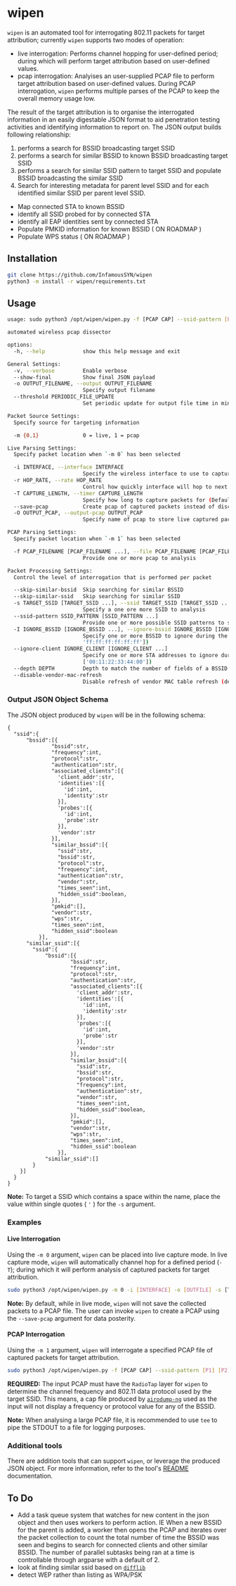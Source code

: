 # wipen

`wipen` is an automated tool for interrogating 802.11 packets for target attribution; currently `wipen` supports two modes of operation:
- live interrogation: Performs channel hopping for user-defined period; during which will perform target attribution based on user-defined values. 
- pcap interrogation: Analyises an user-supplied PCAP file to perform target attribution based on user-defined values. During PCAP interrogation, `wipen` performs multiple parses of the PCAP to keep the overall memory usage low. 

The result of the target attribution is to organise the interrogated information in an easily digestable JSON format to aid penetration testing activities and identifying information to report on. The JSON output builds following relationship: 
1. performs a search for BSSID broadcasting target SSID
2. performs a search for similar BSSID to known BSSID broadcasting target SSID
3. performs a search for similar SSID pattern to target SSID and populate BSSID broadcasting the similar SSID
4. Search for interesting metadata for parent level SSID and for each identified similar SSID per parent level SSID.
 - Map connected STA to known BSSID
  - identify all SSID probed for by connected STA
  - identify all EAP identities sent by connected STA
 - Populate PMKID information for known BSSID ( ON ROADMAP )
 - Populate WPS status ( ON ROADMAP )


## Installation

```Bash
git clone https://github.com/InfamousSYN/wipen
python3 -m install -r wipen/requirements.txt
```

## Usage

```Bash
usage: sudo python3 /opt/wipen/wipen.py -f [PCAP CAP] --ssid-pattern [P1] [P2] -s [TARGET SSID] -o [OUTFILE] |tee -a [OUTFILE].log

automated wireless pcap dissector

options:
  -h, --help            show this help message and exit

General Settings:
  -v, --verbose         Enable verbose
  --show-final          Show final JSON payload
  -o OUTPUT_FILENAME, --output OUTPUT_FILENAME
                        Specify output filename
  --threshold PERIODIC_FILE_UPDATE
                        Set periodic update for output file time in minutes (default: 15)

Packet Source Settings:
  Specify source for targeting information

  -m {0,1}              0 = live, 1 = pcap

Live Parsing Settings:
  Specify packet location when `-m 0` has been selected

  -i INTERFACE, --interface INTERFACE
                        Specify the wireless interface to use to capture packets
  -r HOP_RATE, --rate HOP_RATE
                        Control how quickly interface will hop to next channel in seconds (Default: 1 second)
  -T CAPTURE_LENGTH, --timer CAPTURE_LENGTH
                        Specify how long to capture packets for (Default: 30 second)
  --save-pcap           Create pcap of captured packets instead of discarding packets
  -O OUTPUT_PCAP, --output-pcap OUTPUT_PCAP
                        Specify name of pcap to store live captured packets

PCAP Parsing Settings:
  Specify packet location when `-m 1` has been selected

  -f PCAP_FILENAME [PCAP_FILENAME ...], --file PCAP_FILENAME [PCAP_FILENAME ...]
                        Provide one or more pcap to analysis

Packet Processing Settings:
  Control the level of interrogation that is performed per packet

  --skip-similar-bssid  Skip searching for similar BSSID
  --skip-similar-ssid   Skip searching for similar SSID
  -s TARGET_SSID [TARGET_SSID ...], --ssid TARGET_SSID [TARGET_SSID ...]
                        Specify a one ore more SSID to analysis
  --ssid-pattern SSID_PATTERN [SSID_PATTERN ...]
                        Provide one or more possible SSID patterns to search for.
  -I IGNORE_BSSID [IGNORE_BSSID ...], --ignore-bssid IGNORE_BSSID [IGNORE_BSSID ...]
                        Specify one or more BSSID to ignore during the parsing (default: ['00:11:22:33:44:55',
                        'ff:ff:ff:ff:ff:ff'])
  --ignore-client IGNORE_CLIENT [IGNORE_CLIENT ...]
                        Specify one or more STA addresses to ignore during parsing (default:
                        ['00:11:22:33:44:00'])
  --depth DEPTH         Depth to match the number of fields of a BSSID address (default: 5)
  --disable-vendor-mac-refresh
                        Disable refresh of vendor MAC table refresh (default: False)

```


### Output JSON Object Schema

The JSON object produced by `wipen` will be in the following schema:  

```
{
  "ssid":{
      "bssid":[{
              "bssid":str,
              "frequency":int,
              "protocol":str,
              "authentication":str,
              "associated_clients":[{
                'client_addr':str,
                'identities':[{
                  'id':int,
                  'identity':str
                }],
                'probes':[{
                  'id':int,
                  'probe':str
                }],
                'vendor':str
              }],
              "similar_bssid":[{
                "ssid":str,
                "bssid":str,
                "protocol":str,
                "frequency":int,
                "authentication":str,
                "vendor":str,
                "times_seen":int,
                "hidden_ssid":boolean,
              }],
              "pmkid":[],
              "vendor":str,
              "wps":str,
              "times_seen":int,
              "hidden_ssid":boolean
          }],
      "similar_ssid":[{
        "ssid":{
            "bssid":[{
                    "bssid":str,
                    "frequency":int,
                    "protocol":str,
                    "authentication":str,
                    "associated_clients":[{
                      'client_addr':str,
                      'identities':[{
                        'id':int,
                        'identity':str
                      }],
                      'probes':[{
                        'id':int,
                        'probe':str
                      }],
                      'vendor':str
                    }],
                    "similar_bssid":[{
                      "ssid":str,
                      "bssid":str,
                      "protocol":str,
                      "frequency":int,
                      "authentication":str,
                      "vendor":str,
                      "times_seen":int,
                      "hidden_ssid":boolean,
                    }],
                    "pmkid":[],
                    "vendor":str,
                    "wps":str,
                    "times_seen":int,
                    "hidden_ssid":boolean
                }],
            "similar_ssid":[]
        }
    }]
  }
}
```

**Note:** To target a SSID which contains a space within the name, place the value within single quotes ( `'` ) for the `-s` argument.


### Examples

#### Live Interrogation

Using the `-m 0` argument, `wipen` can be placed into live capture mode. In live capture mode, `wipen` will automatically channel hop for a defined period (`-T`); during which it will perform analysis of captured packets for target attribution. 

```Bash
sudo python3 /opt/wipen/wipen.py -m 0 -i [INTERFACE] -o [OUTFILE] -s [TARGET SSID] --ssid-pattern [P1] [P2]  |tee -a [OUTFILE].log
```

**Note:** By default, while in live mode, `wipen` will not save the collected packets to a PCAP file. The user can invoke `wipen` to create a PCAP using the `--save-pcap` argument for data posterity. 

#### PCAP Interrogation

Using the `-m 1` argument, `wipen` will interrogate a specified PCAP file of captured packets for target attribution. 

```Bash
sudo python3 /opt/wipen/wipen.py -f [PCAP CAP] --ssid-pattern [P1] [P2] -s [TARGET SSID] -o [OUTFILE] |tee -a [OUTFILE].log
```

**REQUIRED:** The input PCAP must have the `RadioTap` layer for `wipen` to determine the channel frequency and 802.11 data protocol used by the target SSID. This means, a cap file produced by [`airodump-ng`](https://www.aircrack-ng.org/doku.php?id=airodump-ng) used as the input will not display a frequency or protocol value for any of the BSSID. 

**Note:** When analysing a large PCAP file, it is recommended to use `tee` to pipe the STDOUT to a file for logging purposes. 

### Additional tools
There are addition tools that can support `wipen`, or leverage the produced JSON object. For more information, refer to the tool's [README](https://github.com/InfamousSYN/wipen/blob/main/tools/README.md) documentation.


## To Do
- Add a task queue system that watches for new content in the json object and then uses workers to perform action. IE When a new BSSID for the parent is added, a worker then opens the PCAP and iterates over the packet collection to count the total number of time the BSSID was seen and begins to search for connected clients and other similar BSSID. The number of parallel subtasks being ran at a time is controllable through argparse with a default of 2. 
- look at finding similar ssid based on [`difflib`](https://docs.python.org/2/library/difflib.html)
- detect WEP rather than listing as WPA/PSK
